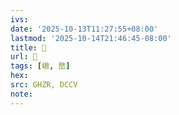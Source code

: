 ```yaml
---
ivs:
date: '2025-10-13T11:27:55+08:00'
lastmod: '2025-10-14T21:46:45-08:00'
title: 󰚤
url: 󰚤
tags: [㠂, 嶅]
hex: 
src: GHZR, DCCV
note:
---
```


